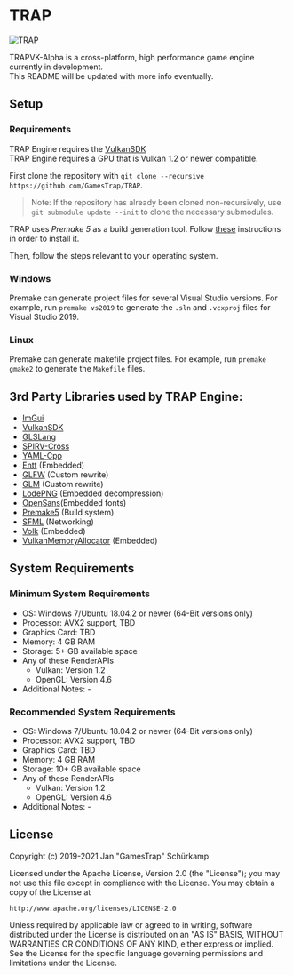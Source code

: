 # TRAP

![TRAP](Branding/TRAP.gif?raw=true "TRAP")

TRAPVK-Alpha is a cross-platform, high performance game engine currently in development.  
This README will be updated with more info eventually.

## Setup

### Requirements

TRAP Engine requires the [VulkanSDK](https://vulkan.lunarg.com/sdk/home)  
TRAP Engine requires a GPU that is Vulkan 1.2 or newer compatible.

First clone the repository with `git clone --recursive https://github.com/GamesTrap/TRAP`.

> Note: If the repository has already been cloned non-recursively, use `git submodule update --init` to clone the necessary submodules.

TRAP uses _Premake 5_ as a build generation tool. Follow [these](https://premake.github.io/download.html) instructions in order to install it.

Then, follow the steps relevant to your operating system.

### Windows

Premake can generate project files for several Visual Studio versions.
For example, run `premake vs2019` to generate the `.sln` and `.vcxproj` files for Visual Studio 2019.

### Linux

Premake can generate makefile project files.
For example, run `premake gmake2` to generate the `Makefile` files.

## 3rd Party Libraries used by TRAP Engine:

- [ImGui](https://github.com/GamesTrap/imgui)
- [VulkanSDK](https://vulkan.lunarg.com/sdk/home)
- [GLSLang](https://github.com/GamesTrap/glslang)
- [SPIRV-Cross](https://github.com/GamesTrap/SPIRV-Cross)
- [YAML-Cpp](https://github.com/jbeder/yaml-cpp)
- [Entt](https://github.com/skypjack/entt) (Embedded)
- [GLFW](https://github.com/glfw/glfw) (Custom rewrite)
- [GLM](https://github.com/g-truc/glm) (Custom rewrite)
- [LodePNG](https://github.com/lvandeve/lodepng) (Embedded decompression)
- [OpenSans](https://fonts.google.com/specimen/Open+Sans#standard-styles)(Embedded fonts)
- [Premake5](https://github.com/premake/premake-core) (Build system)
- [SFML](https://github.com/SFML/SFML) (Networking)
- [Volk](https://github.com/zeux/volk) (Embedded)
- [VulkanMemoryAllocator](https://github.com/GPUOpen-LibrariesAndSDKs/VulkanMemoryAllocator/) (Embedded)

## System Requirements

### Minimum System Requirements

- OS: Windows 7/Ubuntu 18.04.2 or newer (64-Bit versions only)
- Processor: AVX2 support, TBD
- Graphics Card: TBD
- Memory: 4 GB RAM
- Storage: 5+ GB available space
- Any of these RenderAPIs
  - Vulkan: Version 1.2
  - OpenGL: Version 4.6
- Additional Notes: -

### Recommended System Requirements

- OS: Windows 7/Ubuntu 18.04.2 or newer (64-Bit versions only)
- Processor: AVX2 support, TBD
- Graphics Card: TBD
- Memory: 4 GB RAM
- Storage: 10+ GB available space
- Any of these RenderAPIs
  - Vulkan: Version 1.2
  - OpenGL: Version 4.6
- Additional Notes: -

## License

Copyright (c) 2019-2021 Jan "GamesTrap" Schürkamp

Licensed under the Apache License, Version 2.0 (the "License");
you may not use this file except in compliance with the License.
You may obtain a copy of the License at

    http://www.apache.org/licenses/LICENSE-2.0

Unless required by applicable law or agreed to in writing, software
distributed under the License is distributed on an "AS IS" BASIS,
WITHOUT WARRANTIES OR CONDITIONS OF ANY KIND, either express or implied.
See the License for the specific language governing permissions and
limitations under the License.